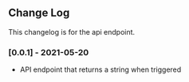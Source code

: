 ## Change Log

This changelog is for the api endpoint.

### [0.0.1] - 2021-05-20

- API endpoint that returns a string when triggered
